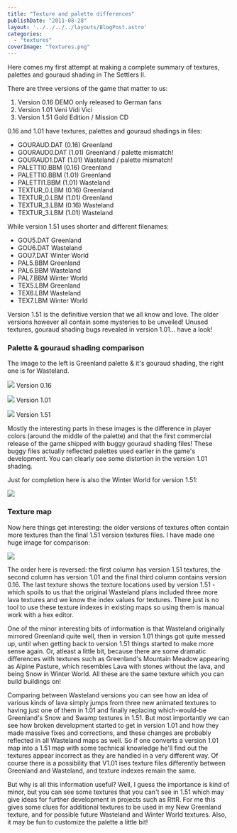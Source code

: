 ```yaml
---
title: "Texture and palette differences"
publishDate: "2011-08-28"
layout: '../../../../layouts/BlogPost.astro'
categories: 
  - "textures"
coverImage: "Textures.png"
---
```


Here comes my first attempt at making a complete summary of textures, palettes and gouraud shading in The Settlers II.

There are three versions of the game that matter to us:

1. Version 0.16 DEMO only released to German fans
2. Version 1.01 Veni Vidi Vici
3. Version 1.51 Gold Edition / Mission CD

0.16 and 1.01 have textures, palettes and gouraud shadings in files:

- GOURAUD.DAT (0.16) Greenland
- GOURAUD0.DAT (1.01) Greenland / palette mismatch!
- GOURAUD1.DAT (1.01) Wasteland / palette mismatch!
- PALETTI0.BBM (0.16) Greenland
- PALETTI0.BBM (1.01) Greenland
- PALETTI1.BBM (1.01) Wasteland
- TEXTUR\_0.LBM (0.16) Greenland
- TEXTUR\_0.LBM (1.01) Greenland
- TEXTUR\_3.LBM (0.16) Wasteland
- TEXTUR\_3.LBM (1.01) Wasteland

While version 1.51 uses shorter and different filenames:

- GOU5.DAT Greenland
- GOU6.DAT Wasteland
- GOU7.DAT Winter World
- PAL5.BBM Greenland
- PAL6.BBM Wasteland
- PAL7.BBM Winter World
- TEX5.LBM Greenland
- TEX6.LBM Wasteland
- TEX7.LBM Winter World

Version 1.51 is the definitive version that we all know and love. The older versions however all contain some mysteries to be unveiled! Unused textures, gouraud shading bugs revealed in version 1.01... have a look!

### Palette & gouraud shading comparison

The image to the left is Greenland palette & it's gouraud shading, the right one is for Wasteland.

![](/wp-content/uploads/2011/08/Wasteland-Version-016.png) Version 0.16

![](/wp-content/uploads/2011/08/Wasteland-Version-101.png) Version 1.01

![](/wp-content/uploads/2011/08/Wasteland-Version-151.png) Version 1.51

Mostly the interesting parts in these images is the difference in player colors (around the middle of the palette) and that the first commercial release of the game shipped with buggy gouraud shading files! These buggy files actually reflected palettes used earlier in the game's development. You can clearly see some distortion in the version 1.01 shading.

Just for completion here is also the Winter World for version 1.51:

![](/wp-content/uploads/2011/08/Winter-World-Version-151.png)

### Texture map

Now here things get interesting: the older versions of textures often contain more textures than the final 1.51 version textures files. I have made one huge image for comparison:

![](/wp-content/uploads/2011/08/Textures.png)

The order here is reversed: the first column has version 1.51 textures, the second column has version 1.01 and the final third column contains version 0.16. The last texture shows the texture locations used by version 1.51 - which spoils to us that the original Wasteland plans included three more lava textures and we know the index values for textures. There just is no tool to use these texture indexes in existing maps so using them is manual work with a hex editor.

One of the minor interesting bits of information is that Wasteland originally mirrored Greenland quite well, then in version 1.01 things got quite messed up, until when getting back to version 1.51 things started to make more sense again. Or, atleast a little bit, because there are some dramatic differences with textures such as Greenland's Mountain Meadow appearing as Alpine Pasture, which resembles Lava with stones without the lava, and being Snow in Winter World. All these are the same texture which you can build buildings on!

Comparing between Wasteland versions you can see how an idea of various kinds of lava simply jumps from three new animated textures to having just one of them in 1.01 and finally replacing which-would-be Greenland's Snow and Swamp textures in 1.51. But most importantly we can see how broken development started to get in version 1.01 and how they made massive fixes and corrections, and these changes are probably reflected in all Wasteland maps as well. So if one converts a version 1.01 map into a 1.51 map with some technical knowledge he'll find out the textures appear incorrect as they are handled in a very different way. Of course there is a possibility that V1.01 ises texture files differently between Greenland and Wasteland, and texture indexes remain the same.

But why is all this information useful? Well, I guess the importance is kind of minor, but you can see some textures that you can't see in 1.51 which may give ideas for further development in projects such as RttR. For me this gives some clues for additional textures to be used in my New Greenland texture, and for possible future Wasteland and Winter World textures. Also, it may be fun to customize the palette a little bit!
